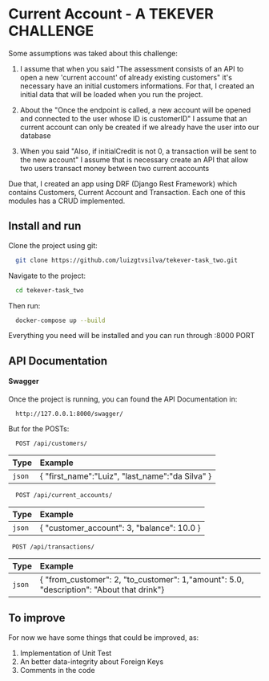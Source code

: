 
# Current Account - A TEKEVER CHALLENGE

Some assumptions was taked about this challenge:

1) I assume that when you said "The assessment consists of an API to open a new 'current account' of already existing customers" it's necessary have an initial customers informations. For that, I created an initial data that will be loaded when you run the project.

2) About the "Once the endpoint is called, a new account will be opened and connected to the user whose ID is customerID" I assume that an current account can only be created if we already have the user into our database

3) When you said "Also, if initialCredit is not 0, a transaction will be sent to the new account" I assume that is necessary create an API that allow two users transact money between two current accounts

Due that, I created an app using DRF (Django Rest Framework) which contains Customers, Current Account and Transaction. Each one of this modules has a CRUD implemented.






## Install and run

Clone the project using git:
```bash
  git clone https://github.com/luizgtvsilva/tekever-task_two.git
```

Navigate to the project:
```bash
  cd tekever-task_two
```

Then run:
```bash
  docker-compose up --build
```

Everything you need will be installed and you can run through :8000 PORT


## API Documentation



#### Swagger
Once the project is running, you can found the API Documentation in:

```http
  http://127.0.0.1:8000/swagger/
```

But for the POSTs:


```http
  POST /api/customers/
```

 Type       | Example                                 |
 :--------- | :------------------------------------------ |
 `json` | {	"first_name":"Luiz", "last_name":"da Silva" } |

```http
  POST /api/current_accounts/
```

 Type       | Example                                 |
 :--------- | :------------------------------------------ |
 `json` | {	"customer_account": 3, 	"balance": 10.0 } |

 ```http
  POST /api/transactions/
```

 Type       | Example                                 |
 :--------- | :------------------------------------------ |
 `json` | {	"from_customer": 2,	"to_customer": 1,"amount": 5.0,	"description": "About that drink"} |


## To improve

For now we have some things that could be improved, as:

1) Implementation of Unit Test
2) An better data-integrity about Foreign Keys
3) Comments in the code

